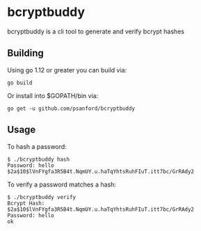 bcryptbuddy
==========

bcryptbuddy is a cli tool to generate and verify bcrypt hashes

## Building

Using go 1.12 or greater you can build via:

`go build`

Or install into $GOPATH/bin via:

`go get -u github.com/psanford/bcryptbuddy`

## Usage

To hash a password:

```
$ ./bcryptbuddy hash
Password: hello
$2a$10$lVnFYgfa3R5B4t.NqmUY.u.haTqYhtsRuhFIuT.itt7bc/GrRAdy2
```

To verify a password matches a hash:

```
$ ./bcryptbuddy verify
Bcrypt Hash: $2a$10$lVnFYgfa3R5B4t.NqmUY.u.haTqYhtsRuhFIuT.itt7bc/GrRAdy2
Password: hello
ok
```
